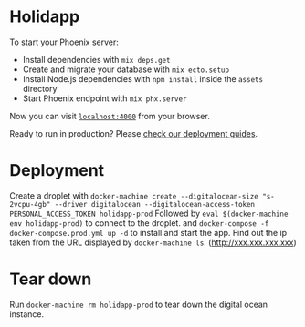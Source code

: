 # Holidapp

To start your Phoenix server:

  * Install dependencies with `mix deps.get`
  * Create and migrate your database with `mix ecto.setup`
  * Install Node.js dependencies with `npm install` inside the `assets` directory
  * Start Phoenix endpoint with `mix phx.server`

Now you can visit [`localhost:4000`](http://localhost:4000) from your browser.

Ready to run in production? Please [check our deployment guides](https://hexdocs.pm/phoenix/deployment.html).


# Deployment

Create a droplet with `docker-machine create --digitalocean-size "s-2vcpu-4gb" --driver digitalocean --digitalocean-access-token PERSONAL_ACCESS_TOKEN holidapp-prod`
Followed by `eval $(docker-machine env holidapp-prod)` to connect to the droplet.
and `docker-compose -f docker-compose.prod.yml up -d` to install and start the app.
Find out the ip taken from the URL displayed by `docker-machine ls`. (http://xxx.xxx.xxx.xxx)

# Tear down

Run `docker-machine rm holidapp-prod` to tear down the digital ocean instance.
